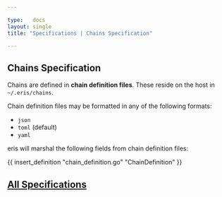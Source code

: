 ```yaml
---

type:   docs
layout: single
title: "Specifications | Chains Specification"

---
```


## Chains Specification

Chains are defined in **chain definition files**. These reside on the host in `~/.eris/chains`.

Chain definition files may be formatted in any of the following formats:

* `json`
* `toml` (default)
* `yaml`

eris will marshal the following fields from chain definition files:

{{ insert_definition "chain_definition.go" "ChainDefinition" }}


## [<i class="fa fa-chevron-circle-left" aria-hidden="true"></i> All Specifications](/docs/specs/)
